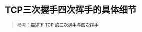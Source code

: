 # TCP三次握手四次挥手的具体细节


> 参考：[描述下 TCP 的三次握手与四次挥手](https://github.com/azl397985856/fe-interview/blob/master/docs/topics/network/tcp.md)
